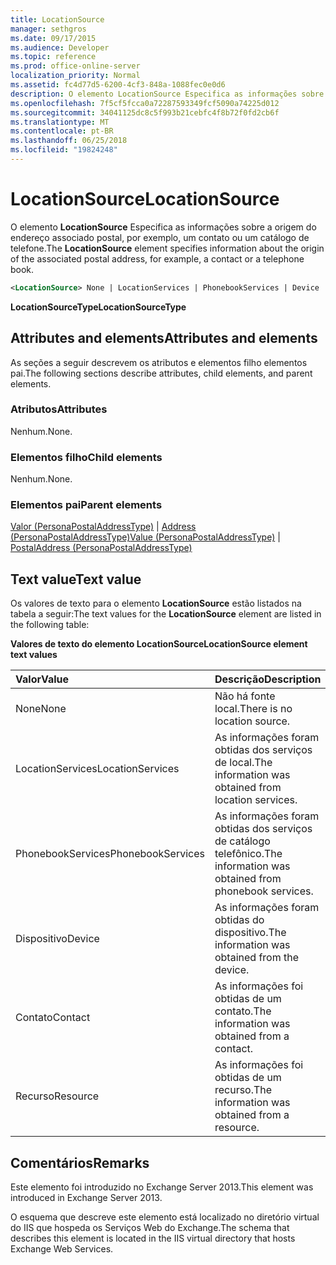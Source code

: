```yaml
---
title: LocationSource
manager: sethgros
ms.date: 09/17/2015
ms.audience: Developer
ms.topic: reference
ms.prod: office-online-server
localization_priority: Normal
ms.assetid: fc4d77d5-6200-4cf3-848a-1088fec0e0d6
description: O elemento LocationSource Especifica as informações sobre a origem do endereço associado postal, por exemplo, um contato ou um catálogo de telefone.
ms.openlocfilehash: 7f5cf5fcca0a72287593349fcf5090a74225d012
ms.sourcegitcommit: 34041125dc8c5f993b21cebfc4f8b72f0fd2cb6f
ms.translationtype: MT
ms.contentlocale: pt-BR
ms.lasthandoff: 06/25/2018
ms.locfileid: "19824248"
---
```

# <a name="locationsource"></a><span data-ttu-id="0f30d-103">LocationSource</span><span class="sxs-lookup"><span data-stu-id="0f30d-103">LocationSource</span></span>

<span data-ttu-id="0f30d-104">O elemento **LocationSource** Especifica as informações sobre a origem do endereço associado postal, por exemplo, um contato ou um catálogo de telefone.</span><span class="sxs-lookup"><span data-stu-id="0f30d-104">The **LocationSource** element specifies information about the origin of the associated postal address, for example, a contact or a telephone book.</span></span> 
  
```XML
<LocationSource> None | LocationServices | PhonebookServices | Device | Contact | Resource </LocationSource>
```

 <span data-ttu-id="0f30d-105">**LocationSourceType**</span><span class="sxs-lookup"><span data-stu-id="0f30d-105">**LocationSourceType**</span></span>
## <a name="attributes-and-elements"></a><span data-ttu-id="0f30d-106">Attributes and elements</span><span class="sxs-lookup"><span data-stu-id="0f30d-106">Attributes and elements</span></span>

<span data-ttu-id="0f30d-107">As seções a seguir descrevem os atributos e elementos filho elementos pai.</span><span class="sxs-lookup"><span data-stu-id="0f30d-107">The following sections describe attributes, child elements, and parent elements.</span></span>
  
### <a name="attributes"></a><span data-ttu-id="0f30d-108">Atributos</span><span class="sxs-lookup"><span data-stu-id="0f30d-108">Attributes</span></span>

<span data-ttu-id="0f30d-109">Nenhum.</span><span class="sxs-lookup"><span data-stu-id="0f30d-109">None.</span></span>
  
### <a name="child-elements"></a><span data-ttu-id="0f30d-110">Elementos filho</span><span class="sxs-lookup"><span data-stu-id="0f30d-110">Child elements</span></span>

<span data-ttu-id="0f30d-111">Nenhum.</span><span class="sxs-lookup"><span data-stu-id="0f30d-111">None.</span></span>
  
### <a name="parent-elements"></a><span data-ttu-id="0f30d-112">Elementos pai</span><span class="sxs-lookup"><span data-stu-id="0f30d-112">Parent elements</span></span>

<span data-ttu-id="0f30d-113">[Valor (PersonaPostalAddressType)](value-personapostaladdresstype.md) | [Address (PersonaPostalAddressType)](postaladdress-personapostaladdresstype.md)</span><span class="sxs-lookup"><span data-stu-id="0f30d-113">[Value (PersonaPostalAddressType)](value-personapostaladdresstype.md) | [PostalAddress (PersonaPostalAddressType)](postaladdress-personapostaladdresstype.md)</span></span>
  
## <a name="text-value"></a><span data-ttu-id="0f30d-114">Text value</span><span class="sxs-lookup"><span data-stu-id="0f30d-114">Text value</span></span>

<span data-ttu-id="0f30d-115">Os valores de texto para o elemento **LocationSource** estão listados na tabela a seguir:</span><span class="sxs-lookup"><span data-stu-id="0f30d-115">The text values for the **LocationSource** element are listed in the following table:</span></span> 
  
<span data-ttu-id="0f30d-116">**Valores de texto do elemento LocationSource**</span><span class="sxs-lookup"><span data-stu-id="0f30d-116">**LocationSource element text values**</span></span>

|<span data-ttu-id="0f30d-117">**Valor**</span><span class="sxs-lookup"><span data-stu-id="0f30d-117">**Value**</span></span>|<span data-ttu-id="0f30d-118">**Descrição**</span><span class="sxs-lookup"><span data-stu-id="0f30d-118">**Description**</span></span>|
|:-----|:-----|
|<span data-ttu-id="0f30d-119">None</span><span class="sxs-lookup"><span data-stu-id="0f30d-119">None</span></span>  <br/> |<span data-ttu-id="0f30d-120">Não há fonte local.</span><span class="sxs-lookup"><span data-stu-id="0f30d-120">There is no location source.</span></span>  <br/> |
|<span data-ttu-id="0f30d-121">LocationServices</span><span class="sxs-lookup"><span data-stu-id="0f30d-121">LocationServices</span></span>  <br/> |<span data-ttu-id="0f30d-122">As informações foram obtidas dos serviços de local.</span><span class="sxs-lookup"><span data-stu-id="0f30d-122">The information was obtained from location services.</span></span>  <br/> |
|<span data-ttu-id="0f30d-123">PhonebookServices</span><span class="sxs-lookup"><span data-stu-id="0f30d-123">PhonebookServices</span></span>  <br/> |<span data-ttu-id="0f30d-124">As informações foram obtidas dos serviços de catálogo telefônico.</span><span class="sxs-lookup"><span data-stu-id="0f30d-124">The information was obtained from phonebook services.</span></span>  <br/> |
|<span data-ttu-id="0f30d-125">Dispositivo</span><span class="sxs-lookup"><span data-stu-id="0f30d-125">Device</span></span>  <br/> |<span data-ttu-id="0f30d-126">As informações foram obtidas do dispositivo.</span><span class="sxs-lookup"><span data-stu-id="0f30d-126">The information was obtained from the device.</span></span>  <br/> |
|<span data-ttu-id="0f30d-127">Contato</span><span class="sxs-lookup"><span data-stu-id="0f30d-127">Contact</span></span>  <br/> |<span data-ttu-id="0f30d-128">As informações foi obtidas de um contato.</span><span class="sxs-lookup"><span data-stu-id="0f30d-128">The information was obtained from a contact.</span></span>  <br/> |
|<span data-ttu-id="0f30d-129">Recurso</span><span class="sxs-lookup"><span data-stu-id="0f30d-129">Resource</span></span>  <br/> |<span data-ttu-id="0f30d-130">As informações foi obtidas de um recurso.</span><span class="sxs-lookup"><span data-stu-id="0f30d-130">The information was obtained from a resource.</span></span>  <br/> |
   
## <a name="remarks"></a><span data-ttu-id="0f30d-131">Comentários</span><span class="sxs-lookup"><span data-stu-id="0f30d-131">Remarks</span></span>

<span data-ttu-id="0f30d-132">Este elemento foi introduzido no Exchange Server 2013.</span><span class="sxs-lookup"><span data-stu-id="0f30d-132">This element was introduced in Exchange Server 2013.</span></span>
  
<span data-ttu-id="0f30d-133">O esquema que descreve este elemento está localizado no diretório virtual do IIS que hospeda os Serviços Web do Exchange.</span><span class="sxs-lookup"><span data-stu-id="0f30d-133">The schema that describes this element is located in the IIS virtual directory that hosts Exchange Web Services.</span></span>
  

